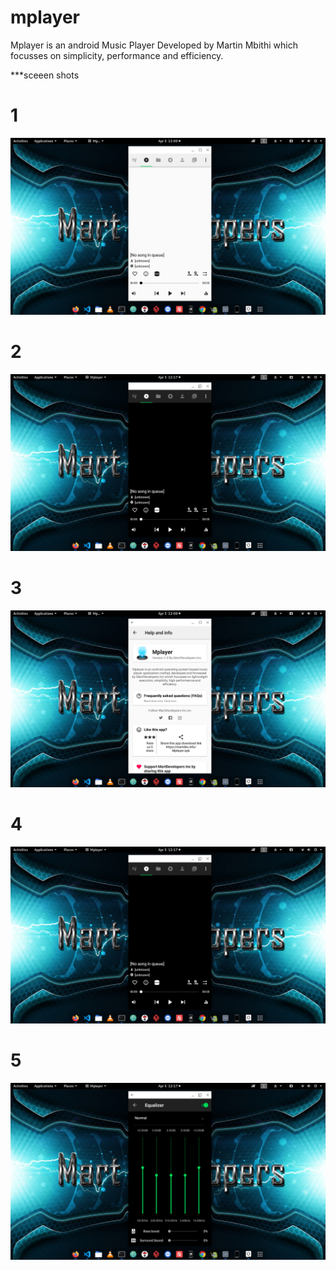 # mplayer
Mplayer is an android Music Player Developed by Martin Mbithi which focusses on simplicity, performance and efficiency.

***sceeen shots
# 1

![main screen 1](https://github.com/MartMbithi/mplayer/blob/master/img/1.png)

# 2

![main screen 2](https://github.com/MartMbithi/mplayer/blob/master/img/4.png)

# 3

![Info Screen](https://github.com/MartMbithi/mplayer/blob/master/img/2.png)

# 4

![Info Screen](https://github.com/MartMbithi/mplayer/blob/master/img/4.png)

# 5

![Info Screen](https://github.com/MartMbithi/mplayer/blob/master/img/5.png)



